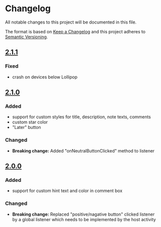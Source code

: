 # Changelog
All notable changes to this project will be documented in this file.

The format is based on [Keep a Changelog](http://keepachangelog.com/en/1.0.0/)
and this project adheres to [Semantic Versioning](http://semver.org/spec/v2.0.0.html).


## [2.1.1]
### Fixed
- crash on devices below Lollipop

[2.1.1]: https://github.com/stepstone-tech/android-material-app-rating/compare/v2.1.0...v2.1.1



## [2.1.0]
### Added
- support for custom styles for title, description, note texts, comments
- custom star color
- "Later" button

### Changed
- **Breaking change:** Added "onNeutralButtonClicked" method to listener

[2.1.0]: https://github.com/stepstone-tech/android-material-app-rating/compare/v2.0.0...v2.1.0



## [2.0.0]
### Added
- support for custom hint text and color in comment box

### Changed
- **Breaking change:** Replaced "positive/nagative button" clicked listener by a global listener which needs to be implemented by the host activity

[2.0.0]: https://github.com/stepstone-tech/android-material-app-rating/compare/v1.2.0...v2.0.0
